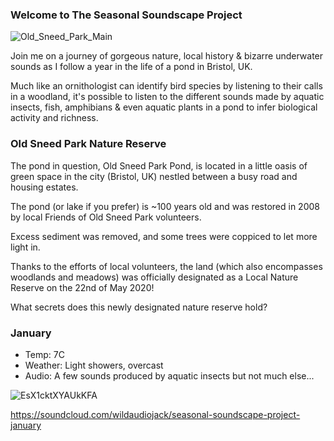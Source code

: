 ### Welcome to The Seasonal Soundscape Project

![Old_Sneed_Park_Main](https://user-images.githubusercontent.com/74665965/105912814-ed857380-6023-11eb-8e80-dc85d9b9e038.jpg)

Join me on a journey of gorgeous nature, local history & bizarre underwater sounds as I follow a year in the life of a pond in Bristol, UK.  

Much like an ornithologist can identify bird species by listening to their calls in a woodland, it's possible to listen to the different sounds made by aquatic insects, fish, amphibians & even aquatic plants in a pond to infer biological activity and richness.

### Old Sneed Park Nature Reserve 

The pond in question, Old Sneed Park Pond, is located in a little oasis of green space in the city (Bristol, UK) nestled between a busy road and housing estates. 

The pond (or lake if you prefer) is ~100 years old and was restored in 2008 by local Friends of Old Sneed Park volunteers. 

Excess sediment was removed, and some trees were coppiced to let more light in. 

Thanks to the efforts of local volunteers, the land (which also encompasses woodlands and meadows) was officially designated as a Local Nature Reserve on the 22nd of May 2020! 

What secrets does this newly designated nature reserve hold? 

### January 

- Temp: 7C
- Weather: Light showers, overcast 
- Audio: A few sounds produced by aquatic insects but not much else...

![EsX1cktXYAUkKFA](https://user-images.githubusercontent.com/74665965/105878385-e6953b80-5ff8-11eb-9ccf-b1d6d9aa8574.jpg)

https://soundcloud.com/wildaudiojack/seasonal-soundscape-project-january


